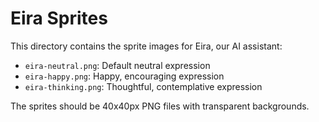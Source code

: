 # Eira Sprites

This directory contains the sprite images for Eira, our AI assistant:

- `eira-neutral.png`: Default neutral expression
- `eira-happy.png`: Happy, encouraging expression
- `eira-thinking.png`: Thoughtful, contemplative expression

The sprites should be 40x40px PNG files with transparent backgrounds. 